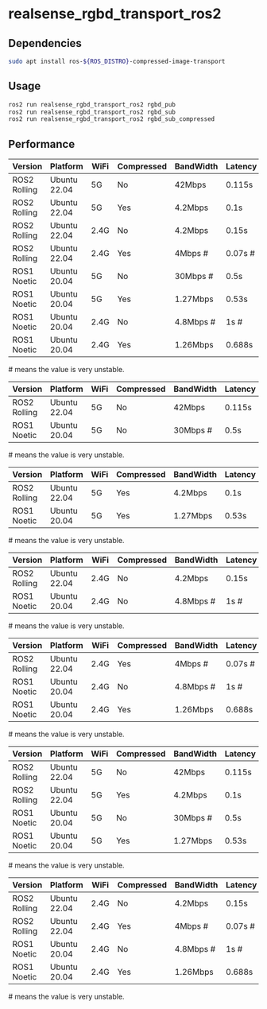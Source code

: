 # realsense_rgbd_transport_ros2

## Dependencies
```bash
sudo apt install ros-${ROS_DISTRO}-compressed-image-transport
```

## Usage
```bash
ros2 run realsense_rgbd_transport_ros2 rgbd_pub
ros2 run realsense_rgbd_transport_ros2 rgbd_sub
ros2 run realsense_rgbd_transport_ros2 rgbd_sub_compressed
```

## Performance
| Version      | Platform     | WiFi | Compressed | BandWidth | Latency | Frequency |
|--------------|--------------|------|------------|-----------|---------|-----------|
| ROS2 Rolling | Ubuntu 22.04 | 5G   | No         | 42Mbps    | 0.115s  | 24        |
| ROS2 Rolling | Ubuntu 22.04 | 5G   | Yes        | 4.2Mbps   | 0.1s    | 29.9      |
| ROS2 Rolling | Ubuntu 22.04 | 2.4G | No         | 4.2Mbps   | 0.15s   | 3         |
| ROS2 Rolling | Ubuntu 22.04 | 2.4G | Yes        | 4Mbps #   | 0.07s # | 13 #      |
| ROS1 Noetic  | Ubuntu 20.04 | 5G   | No         | 30Mbps #  | 0.5s    | 20 #      |
| ROS1 Noetic  | Ubuntu 20.04 | 5G   | Yes        | 1.27Mbps  | 0.53s   | 20        |
| ROS1 Noetic  | Ubuntu 20.04 | 2.4G | No         | 4.8Mbps # | 1s #    | 3 #       |
| ROS1 Noetic  | Ubuntu 20.04 | 2.4G | Yes        | 1.26Mbps  | 0.688s  | 15.7      |

\# means the value is very unstable.

| Version      | Platform     | WiFi | Compressed | BandWidth | Latency | Frequency |
|--------------|--------------|------|------------|-----------|---------|-----------|
| ROS2 Rolling | Ubuntu 22.04 | 5G   | No         | 42Mbps    | 0.115s  | 24        |
| ROS1 Noetic  | Ubuntu 20.04 | 5G   | No         | 30Mbps #  | 0.5s    | 20 #      |

\# means the value is very unstable.

| Version      | Platform     | WiFi | Compressed | BandWidth | Latency | Frequency |
|--------------|--------------|------|------------|-----------|---------|-----------|
| ROS2 Rolling | Ubuntu 22.04 | 5G   | Yes        | 4.2Mbps   | 0.1s    | 29.9      |
| ROS1 Noetic  | Ubuntu 20.04 | 5G   | Yes        | 1.27Mbps  | 0.53s   | 20        |

\# means the value is very unstable.

| Version      | Platform     | WiFi | Compressed | BandWidth | Latency | Frequency |
|--------------|--------------|------|------------|-----------|---------|-----------|
| ROS2 Rolling | Ubuntu 22.04 | 2.4G | No         | 4.2Mbps   | 0.15s   | 3         |
| ROS1 Noetic  | Ubuntu 20.04 | 2.4G | No         | 4.8Mbps # | 1s #    | 3 #       |

\# means the value is very unstable.

| Version      | Platform     | WiFi | Compressed | BandWidth | Latency | Frequency |
|--------------|--------------|------|------------|-----------|---------|-----------|
| ROS2 Rolling | Ubuntu 22.04 | 2.4G | Yes        | 4Mbps #   | 0.07s # | 13 #      |
| ROS1 Noetic  | Ubuntu 20.04 | 2.4G | No         | 4.8Mbps # | 1s #    | 3 #       |
| ROS1 Noetic  | Ubuntu 20.04 | 2.4G | Yes        | 1.26Mbps  | 0.688s  | 15.7      |

\# means the value is very unstable.

| Version      | Platform     | WiFi | Compressed | BandWidth | Latency | Frequency |
|--------------|--------------|------|------------|-----------|---------|-----------|
| ROS2 Rolling | Ubuntu 22.04 | 5G   | No         | 42Mbps    | 0.115s  | 24        |
| ROS2 Rolling | Ubuntu 22.04 | 5G   | Yes        | 4.2Mbps   | 0.1s    | 29.9      |
| ROS1 Noetic  | Ubuntu 20.04 | 5G   | No         | 30Mbps #  | 0.5s    | 20 #      |
| ROS1 Noetic  | Ubuntu 20.04 | 5G   | Yes        | 1.27Mbps  | 0.53s   | 20        |

\# means the value is very unstable.

| Version      | Platform     | WiFi | Compressed | BandWidth | Latency | Frequency |
|--------------|--------------|------|------------|-----------|---------|-----------|
| ROS2 Rolling | Ubuntu 22.04 | 2.4G | No         | 4.2Mbps   | 0.15s   | 3         |
| ROS2 Rolling | Ubuntu 22.04 | 2.4G | Yes        | 4Mbps #   | 0.07s # | 13 #      |
| ROS1 Noetic  | Ubuntu 20.04 | 2.4G | No         | 4.8Mbps # | 1s #    | 3 #       |
| ROS1 Noetic  | Ubuntu 20.04 | 2.4G | Yes        | 1.26Mbps  | 0.688s  | 15.7      |

\# means the value is very unstable.